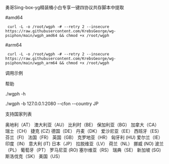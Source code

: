 勇哥Sing-box-yg精装桶小白专享一键四协议共存脚本中提取

 #amd64
     
     curl -L -o /root/wgph -# --retry 2 --insecure https://raw.githubusercontent.com/KrebsGeorge/wg-psiphon/main/wgph_amd64 && chmod +x /root/wgph
#arm64
     
     curl -L -o /root/wgph -# --retry 2 --insecure https://raw.githubusercontent.com/KrebsGeorge/wg-psiphon/main/wgph_arm64 && chmod +x /root/wgph

调用示例

帮助

./wgph -h

./wgph -b 127.0.0.1:2080 --cfon --country JP

支持国家列表

奥地利（AT）
澳大利亚（AU）
比利时（BE）
保加利亚（BG）
加拿大（CA）
瑞士（CH）
捷克 (CZ)
德国（DE）
丹麦（DK）
爱沙尼亚（EE）
西班牙（ES）
芬兰（FI）
法国（FR）
英国（GB）
克罗地亚（HR）
匈牙利 (HU)
爱尔兰（IE）
印度（IN）
意大利 (IT)
日本（JP）
拉脱维亚（LV）
荷兰（NL）
挪威 (NO)
波兰（PL）
葡萄牙（PT）
罗马尼亚 (RO)
塞尔维亚（RS）
瑞典（SE）
新加坡 (SG)
斯洛伐克（SK）
美国（US）
